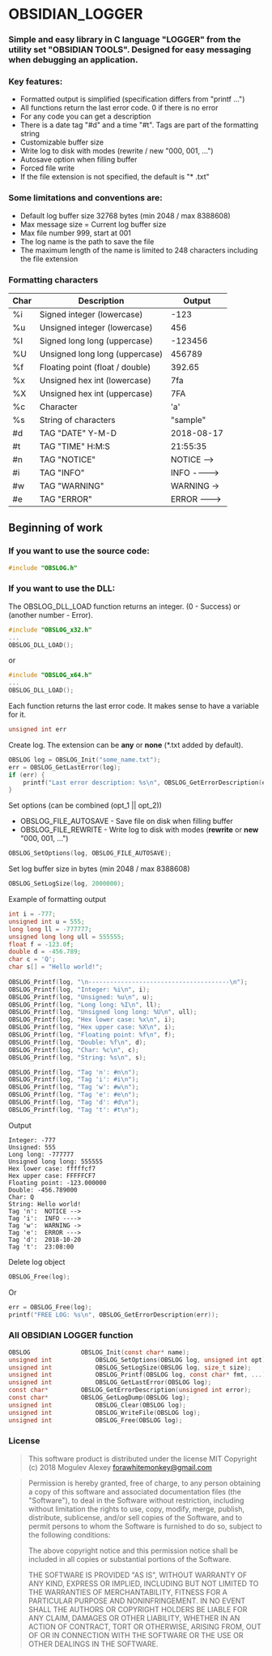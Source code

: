 # OBSIDIAN_LOGGER

### Simple and easy library in C language "LOGGER" from the utility set "OBSIDIAN TOOLS". Designed for easy messaging when debugging an application.

### Key features:

  - Formatted output is simplified (specification differs from "printf ...")
  - All functions return the last error code. 0 if there is no error
  - For any code you can get a description
  - There is a date tag "#d" and a time "#t". Tags are part of the formatting string
  - Customizable buffer size
  - Write log to disk with modes (rewrite / new "000, 001, ...")
  - Autosave option when filling buffer
  - Forced file write
  - If the file extension is not specified, the default is "* .txt"

### Some limitations and conventions are:

 - Default log buffer size 32768 bytes (min 2048 / max 8388608)
 - Max message size = Current log buffer size
 - Max file number 999, start at 001
 - The log name is the path to save the file
 - The maximum length of the name is limited to 248 characters including the file extension
 
### Formatting characters

Char | Description | Output
---- | ----------- | ------
%i | Signed integer (lowercase) | -123
%u | Unsigned integer (lowercase) | 456
%I | Signed long long (uppercase) | -123456
%U | Unsigned long long (uppercase) | 456789
%f | Floating point (float / double) | 392.65
%x | Unsigned hex int (lowercase) | 7fa
%X | Unsigned hex int (uppercase) | 7FA
%c | Character | 'a'
%s | String of characters | "sample"
#d | TAG "DATE" Y-M-D | 2018-08-17
#t | TAG "TIME" H:M:S | 21:55:35
#n | TAG "NOTICE" | NOTICE -->
#i | TAG "INFO" | INFO ---->
#w | TAG "WARNING" | WARNING ->
#e | TAG "ERROR" | ERROR --->

## Beginning of work

### If you want to use the **source code**:
```C
#include "OBSLOG.h"
```
### If you want to use the **DLL**:
The OBSLOG_DLL_LOAD function returns an integer. (0 - Success) or (another number - Error).

```C
#include "OBSLOG_x32.h"
...
OBSLOG_DLL_LOAD();
```
or
```C
#include "OBSLOG_x64.h"
...
OBSLOG_DLL_LOAD();
```
Each function returns the last error code. 
It makes sense to have a variable for it.
```C
unsigned int err
```
Create log. 
The extension can be **any** or **none** (*.txt added by default).
```C
OBSLOG log = OBSLOG_Init("some_name.txt");
err = OBSLOG_GetLastError(log);
if (err) {
	printf("Last error description: %s\n", OBSLOG_GetErrorDescription(err));
}
```
Set options (can be combined (opt_1 || opt_2))
- OBSLOG_FILE_AUTOSAVE - Save file on disk when filling buffer
- OBSLOG_FILE_REWRITE - Write log to disk with modes (**rewrite** or **new** "000, 001, ...")
```C
OBSLOG_SetOptions(log, OBSLOG_FILE_AUTOSAVE);
```
Set log buffer size in bytes (min 2048 / max 8388608)
```C
OBSLOG_SetLogSize(log, 2000000);
```
Example of formatting output
```C
int i = -777;
unsigned int u = 555;
long long ll = -777777;
unsigned long long ull = 555555;
float f = -123.0f;
double d = -456.789;
char c = 'Q';
char s[] = "Hello world!";
	
OBSLOG_Printf(log, "\n---------------------------------------\n");
OBSLOG_Printf(log, "Integer: %i\n", i);
OBSLOG_Printf(log, "Unsigned: %u\n", u);
OBSLOG_Printf(log, "Long long: %I\n", ll);
OBSLOG_Printf(log, "Unsigned long long: %U\n", ull);
OBSLOG_Printf(log, "Hex lower case: %x\n", i);
OBSLOG_Printf(log, "Hex upper case: %X\n", i);
OBSLOG_Printf(log, "Floating point: %f\n", f);
OBSLOG_Printf(log, "Double: %f\n", d);
OBSLOG_Printf(log, "Char: %c\n", c);
OBSLOG_Printf(log, "String: %s\n", s);

OBSLOG_Printf(log, "Tag 'n': #n\n");
OBSLOG_Printf(log, "Tag 'i': #i\n");
OBSLOG_Printf(log, "Tag 'w': #w\n");
OBSLOG_Printf(log, "Tag 'e': #e\n");
OBSLOG_Printf(log, "Tag 'd': #d\n");
OBSLOG_Printf(log, "Tag 't': #t\n");
```
Output
```
Integer: -777
Unsigned: 555
Long long: -777777
Unsigned long long: 555555
Hex lower case: fffffcf7
Hex upper case: FFFFFCF7
Floating point: -123.000000
Double: -456.789000
Char: Q
String: Hello world!
Tag 'n':  NOTICE --> 
Tag 'i':  INFO ----> 
Tag 'w':  WARNING -> 
Tag 'e':  ERROR ---> 
Tag 'd':  2018-10-20 
Tag 't':  23:08:00
```
Delete log object
```C
OBSLOG_Free(log);
```
Or
```C
err = OBSLOG_Free(log);
printf("FREE LOG: %s\n", OBSLOG_GetErrorDescription(err));
```

### All OBSIDIAN LOGGER function

```C
OBSLOG				OBSLOG_Init(const char* name);
unsigned int			OBSLOG_SetOptions(OBSLOG log, unsigned int opt);
unsigned int			OBSLOG_SetLogSize(OBSLOG log, size_t size);
unsigned int			OBSLOG_Printf(OBSLOG log, const char* fmt, ...);
unsigned int			OBSLOG_GetLastError(OBSLOG log);
const char*			OBSLOG_GetErrorDescription(unsigned int error);
const char*			OBSLOG_GetLogDump(OBSLOG log);
unsigned int			OBSLOG_Clear(OBSLOG log);
unsigned int			OBSLOG_WriteFile(OBSLOG log);
unsigned int			OBSLOG_Free(OBSLOG log);
```

### License

> This software product is distributed under the license MIT
> Copyright (c) 2018 Mogulev Alexey forawhitemonkey@gmail.com

> Permission is hereby granted, free of charge, to any person obtaining a copy
> of this software and associated documentation files (the "Software"), to deal
> in the Software without restriction, including without limitation the rights
> to use, copy, modify, merge, publish, distribute, sublicense, and/or sell
> copies of the Software, and to permit persons to whom the Software is
> furnished to do so, subject to the following conditions:
> 
> The above copyright notice and this permission notice shall be included in all
> copies or substantial portions of the Software.
> 
> THE SOFTWARE IS PROVIDED "AS IS", WITHOUT WARRANTY OF ANY KIND, EXPRESS OR
> IMPLIED, INCLUDING BUT NOT LIMITED TO THE WARRANTIES OF MERCHANTABILITY,
> FITNESS FOR A PARTICULAR PURPOSE AND NONINFRINGEMENT. IN NO EVENT SHALL THE
> AUTHORS OR COPYRIGHT HOLDERS BE LIABLE FOR ANY CLAIM, DAMAGES OR OTHER
> LIABILITY, WHETHER IN AN ACTION OF CONTRACT, TORT OR OTHERWISE, ARISING FROM,
> OUT OF OR IN CONNECTION WITH THE SOFTWARE OR THE USE OR OTHER DEALINGS IN THE
> SOFTWARE.
